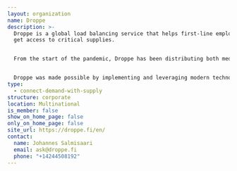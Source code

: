 ```yaml
---
layout: organization
name: Droppe
description: >-
  Droppe is a global load balancing service that helps first-line employees to
  get access to critical supplies.


  From the start of the pandemic, Droppe has been distributing both medical and non-medical supplies internationally to countries, states, hospitals, and private companies. All U.S. contracts have been executed through Droppe Oy, which has delivered medical supplies to private and public organizations.


  Droppe was made possible by implementing and leveraging modern technology as a tool for helping organizations affected by the shortage of supplies. The core innovation is to load-balance supplies from areas that are recovering to the ones where the crisis is still ramping up. The company is being built in Los Angeles, and Helsinki to build a long-term service to support essential supply flows during market turbulence.
type:
  - connect-demand-with-supply
structure: corporate
location: Multinational
is_member: false
show_on_home_page: false
only_on_home_page: false
site_url: https://droppe.fi/en/
contact:
  name: Johannes Salmisaari
  email: ask@droppe.fi
  phone: "+14244508192"
---
```

